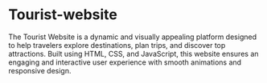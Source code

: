 # Tourist-website
The Tourist Website is a dynamic and visually appealing platform designed to help travelers explore destinations, plan trips, and discover top attractions. Built using HTML, CSS, and JavaScript, this website ensures an engaging and interactive user experience with smooth animations and responsive design.
